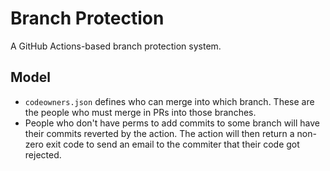 # Branch Protection
A GitHub Actions-based branch protection system.

## Model
- `codeowners.json` defines who can merge into which branch. These are the people who must merge in PRs into those branches.
- People who don't have perms to add commits to some branch will have their commits reverted by the action. The action will then return a non-zero exit code to send an email to the commiter that their code got rejected.
